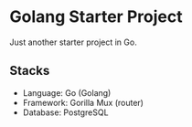 # Golang Starter Project

Just another starter project in Go.

## Stacks

- Language: Go (Golang)
- Framework: Gorilla Mux (router)
- Database: PostgreSQL